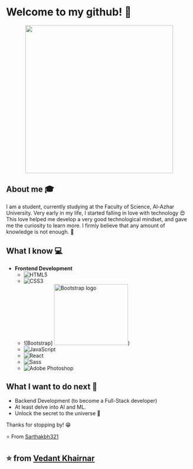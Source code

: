 
# Welcome to my github! 👋

<div align="center">
	<img src="https://i.imgur.com/8MupZHY.gif" width="400px" />
</div>

## About me :mortar_board:
I am a student, currently studying at the Faculty of Science, Al-Azhar University. Very early in my life, I started falling in love with technology 😍 This love helped me develop a very good technological mindset, and gave me the curiosity to learn more. I firmly believe that any amount of knowledge is not enough. 🧠

## What I know :computer:
- **Frontend Development**
	- ![HTML5](https://img.shields.io/badge/-HTML5-%23E44D27?style=flat-square&logo=html5&logoColor=ffffff)
	- ![CSS3](https://img.shields.io/badge/-CSS3-%231572B6?style=flat-square&logo=css3)
	- ![Bootstrap] <img src="https://v5.getbootstrap.com/docs/5.0/assets/brand/bootstrap-logo-shadow.png" alt="Bootstrap logo" width="200" height="165">)
	- ![JavaScript](https://img.shields.io/badge/-JavaScript-%23F7DF1C?style=flat-square&logo=javascript&logoColor=000000&labelColor=%23F7DF1C&color=%23FFCE5A)
	- ![React](https://img.shields.io/badge/-React-%23282C34?style=flat-square&logo=react)
	- ![Sass](https://img.shields.io/badge/-Sass-%23CC6699?style=flat-square&logo=sass&logoColor=ffffff)
	- ![Adobe Photoshop](http://img.shields.io/badge/-Abode%20Photoshop-26C9FF?style=flat-square&logo=adobe-photoshop&logoColor=ffffff)

## What I want to do next :thinking:
- Backend Development (to become a Full-Stack developer)
- At least delve into AI and ML.
- Unlock the secret to the universe :rofl:


Thanks for stopping by! 😁


⭐️ From [Sarthakbh321](https://github.com/Sarthakbh321)

## ⭐️ from [Vedant Khairnar](https://github.com/VedantKhairnar)



